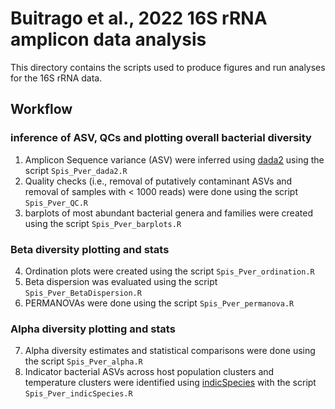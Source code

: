 
# Buitrago et al., 2022 16S rRNA amplicon data analysis

This directory contains the scripts used to produce figures and run analyses for the 16S rRNA data.

## Workflow

### inference of ASV, QCs and plotting overall bacterial diversity 

1. Amplicon Sequence variance (ASV) were inferred using [dada2](https://github.com/benjjneb/dada2) using the script `Spis_Pver_dada2.R`
2. Quality checks (i.e., removal of putatively contaminant ASVs and removal of samples with < 1000 reads) were done   using the script `Spis_Pver_QC.R`
3. barplots of most abundant bacterial genera and families were created using the script `Spis_Pver_barplots.R`

### Beta diversity plotting and stats
4. Ordination plots were created using the script `Spis_Pver_ordination.R`
5. Beta dispersion was evaluated using the script `Spis_Pver_BetaDispersion.R`
6. PERMANOVAs were done using the script `Spis_Pver_permanova.R`

### Alpha diversity plotting and stats
7. Alpha diversity estimates and statistical comparisons were done using the script `Spis_Pver_alpha.R`
8. Indicator bacterial ASVs across host population clusters and temperature clusters were identified using [indicSpecies](https://github.com/emf-creaf/indicspecies) with the script  `Spis_Pver_indicSpecies.R`
